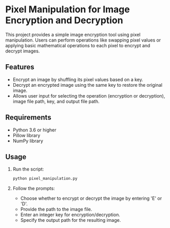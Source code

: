 # Pixel Manipulation for Image Encryption and Decryption

This project provides a simple image encryption tool using pixel manipulation. Users can perform operations like swapping pixel values or applying basic mathematical operations to each pixel to encrypt and decrypt images.

## Features

- Encrypt an image by shuffling its pixel values based on a key.
- Decrypt an encrypted image using the same key to restore the original image.
- Allows user input for selecting the operation (encryption or decryption), image file path, key, and output file path.

## Requirements

- Python 3.6 or higher
- Pillow library
- NumPy library

## Usage

1. Run the script:

    ```bash
    python pixel_manipulation.py
    ```

2. Follow the prompts:

    - Choose whether to encrypt or decrypt the image by entering 'E' or 'D'.
    - Provide the path to the image file.
    - Enter an integer key for encryption/decryption.
    - Specify the output path for the resulting image.
